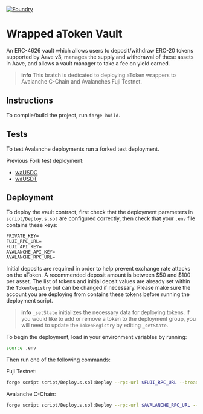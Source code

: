 [![Foundry][foundry-badge]][foundry]

[foundry]: https://getfoundry.sh/
[foundry-badge]: https://img.shields.io/badge/Built%20with-Foundry-FFDB1C.svg

# Wrapped aToken Vault

An ERC-4626 vault which allows users to deposit/withdraw ERC-20 tokens supported by Aave v3, manages the supply and withdrawal of these assets in Aave, and allows a vault manager to take a fee on yield earned.

> **info**
> This bratch is dedicated to deploying aToken wrappers to Avalanche C-Chain and Avalanches Fuji Testnet.

## Instructions

To compile/build the project, run `forge build`.

## Tests

To test Avalanche deployments run a forked test deployment.

Previous Fork test deployment:

- [waUSDC](https://testnet.snowtrace.io/address/0xC9cC794F224648616E14f3E4F548FE76C21e64dd)
- [waUSDT](https://testnet.snowtrace.io/address/0xeA2fA5c25298BFf977aDE5F29dd960DF9EA7Bc56)

## Deployment

To deploy the vault contract, first check that the deployment parameters in `script/Deploy.s.sol` are configured correctly, then check that your `.env` file contains these keys:

```
PRIVATE_KEY=
FUJI_RPC_URL=
FUJI_API_KEY=
AVALANCHE_API_KEY=
AVALANCHE_RPC_URL=
```

Initial deposits are required in order to help prevent exchange rate attacks on the aToken. A recommended deposit amount is between $50 and $100 per asset. The list of tokens and initial depsit values are already set within the `TokenRegistry` but can be changed if necessary. Please make sure the account you are deploying from contains these tokens before running the deployment script.

> **info**
> `_setState` initializes the necessary data for deploying tokens. If you would like to add or remove a token to the deployment group, you will need to update the `TokenRegistry` by editing `_setState`.

To begin the deployment, load in your environment variables by running:

```bash
source .env
```

Then run one of the following commands:

Fuji Testnet:

```bash
forge script script/Deploy.s.sol:Deploy --rpc-url $FUJI_RPC_URL --broadcast --verify --legacy -vvvv
```

Avalanche C-Chain:

```bash
forge script script/Deploy.s.sol:Deploy --rpc-url $AVALANCHE_RPC_URL --broadcast --verify --legacy -vvvv
```
